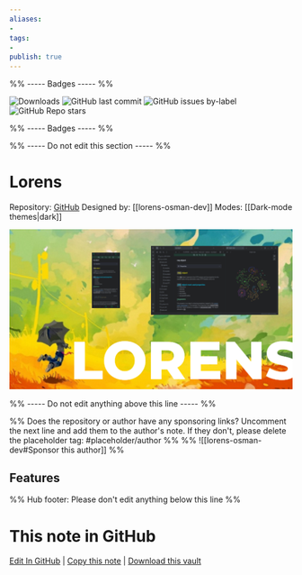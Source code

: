 ```yaml
---
aliases:
- 
tags: 
- 
publish: true
---
```


%% ----- Badges ----- %%

![Downloads](https://img.shields.io/badge/downloads-1410-573E7A?style=for-the-badge&logo=)
![GitHub last commit](https://img.shields.io/github/last-commit/lorens-osman-dev/Lorens-Obsidian-Theme?color=573E7A&label=last%20update&logo=github&style=for-the-badge)
![GitHub issues by-label](https://img.shields.io/github/issues/lorens-osman-dev/Lorens-Obsidian-Theme/help%20wanted?color=573E7A&logo=github&style=for-the-badge) 
![GitHub Repo stars](https://img.shields.io/github/stars/lorens-osman-dev/Lorens-Obsidian-Theme?color=573E7A&logo=github&style=for-the-badge)

%% ----- Badges ----- %%

%% ----- Do not edit this section ----- %%

# Lorens

Repository: [GitHub](https://github.com/lorens-osman-dev/Lorens-Obsidian-Theme)
Designed by: [[lorens-osman-dev]]
Modes: [[Dark-mode themes|dark]]



![screenshot](https://github.com/lorens-osman-dev/Lorens-Obsidian-Theme/raw/HEAD/cover.png)

%% ----- Do not edit anything above this line ----- %% 

%% Does the repository or author have any sponsoring links? Uncomment the next line and add them to the author's note. If they don't, please delete the placeholder tag: #placeholder/author %%
%% ![[lorens-osman-dev#Sponsor this author]] %%


## Features



%% Hub footer: Please don't edit anything below this line %%

# This note in GitHub

<span class="git-footer">[Edit In GitHub](https://github.dev/obsidian-community/obsidian-hub/blob/main/02%20-%20Community%20Expansions/02.05%20All%20Community%20Expansions/Themes/Lorens.md "git-hub-edit-note") | [Copy this note](https://raw.githubusercontent.com/obsidian-community/obsidian-hub/main/02%20-%20Community%20Expansions/02.05%20All%20Community%20Expansions/Themes/Lorens.md "git-hub-copy-note") | [Download this vault](https://github.com/obsidian-community/obsidian-hub/archive/refs/heads/main.zip "git-hub-download-vault") </span>
